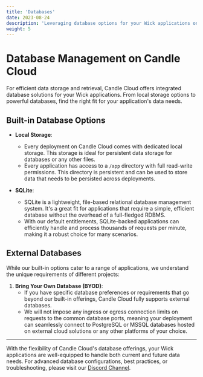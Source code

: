 ```yaml
---
title: 'Databases'
date: 2023-08-24
description: 'Leveraging database options for your Wick applications on Candle Cloud.'
weight: 5
---
```


# Database Management on Candle Cloud

For efficient data storage and retrieval, Candle Cloud offers integrated database solutions for your Wick applications. From local storage options to powerful databases, find the right fit for your application's data needs.

## Built-in Database Options

- **Local Storage**:

  - Every deployment on Candle Cloud comes with dedicated local storage. This storage is ideal for persistent data storage for databases or any other files.
  - Every application has access to a `/app` directory with full read-write permissions. This directory is persistent and can be used to store data that needs to be persisted across deployments.

- **SQLite**:
  - SQLite is a lightweight, file-based relational database management system. It's a great fit for applications that require a simple, efficient database without the overhead of a full-fledged RDBMS.
  - With our default entitlements, SQLite-backed applications can efficiently handle and process thousands of requests per minute, making it a robust choice for many scenarios.

## External Databases

While our built-in options cater to a range of applications, we understand the unique requirements of different projects:

1. **Bring Your Own Database (BYOD)**:
   - If you have specific database preferences or requirements that go beyond our built-in offerings, Candle Cloud fully supports external databases.
   - We will not impose any ingress or egress connection limits on requests to the common database ports, meaning your deployment can seamlessly connect to PostgreSQL or MSSQL databases hosted on external cloud solutions or any other platforms of your choice.

---

With the flexibility of Candle Cloud's database offerings, your Wick applications are well-equipped to handle both current and future data needs. For advanced database configurations, best practices, or troubleshooting, please visit our [Discord Channel](https://discord.gg/candle).
